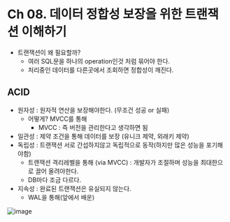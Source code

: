 # Ch 08. 데이터 정합성 보장을 위한 트랜잭션 이해하기

+ 트랜잭션이 왜 필요할까?
  - 여러 SQL문을 하나의 operation인것 처럼 묶어야 한다.
  - 처리중인 데이터를 다른곳에서 조회하면 정합성이 깨진다.

## ACID
  + 원자성 : 원자적 연산을 보장해야한다. (무조건 성공 or 실패)
    - 어떻게? MVCC를 통해
      - MVCC : 즉 버전을 관리한다고 생각하면 됨
  + 일관성 : 제약 조건을 통해 데이터를 보장 (유니크 제약, 외래키 제약)
  + 독립성 : 트랜잭션 서로 간섭하지않고 독립적으로 동작(하지만 많은 성능을 포기해야함)
    - 트랜잭션 격리레벨을 통해 (via MVCC) : 개발자가 조절하며 성능을 최대한으로 끌어 올려야한다.
    - DB마다 조금 다르다.
  + 지속성 : 완료된 트랜잭션은 유실되지 않는다.
    - WAL을 통해(앞에서 배운)

![image](https://github.com/HyangKeunChoi/TIL-Today-I-Learned-/assets/49984996/8fe1bcde-1d51-401b-9d09-5ae840cb23ed)
